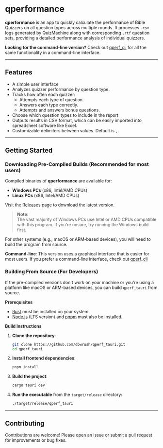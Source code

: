 # qperformance

**qperformance** is an app to quickly calculate the performance of Bible Quizzers on all question types across multiple rounds. It processes `.csv` logs generated by QuizMachine along with corresponding `.rtf` question sets, providing a detailed performance analysis of individual quizzers.

**Looking for the command-line version?** Check out [qperf_cli](https://github.com/dbwrush/qperf_cli) for all the same functionality in a command-line interface.

---

## Features

- A simple user interface
- Analyzes quizzer performance by question type.
- Tracks how often each quizzer:
  - Attempts each type of question.
  - Answers each type correctly.
  - Attempts and answers bonus questions.
- Choose which question types to include in the report
- Outputs results in CSV format, which can be easily imported into spreadsheet software like Excel.
- Customizable delimiters between values. Default is `,`.

---

## Getting Started

### Downloading Pre-Compiled Builds (Recommended for most users)

Compiled binaries of **qperformance** are available for:

- **Windows PCs** (x86, Intel/AMD CPUs)
- **Linux PCs** (x86, Intel/AMD CPUs)

Visit the [Releases](https://github.com/dbwrush/qperformance/releases) page to download the latest version.

> **Note:**  
> The vast majority of Windows PCs use Intel or AMD CPUs compatible with this program. If you're unsure, try running the Windows build first.

For other systems (e.g., macOS or ARM-based devices), you will need to build the program from source. 

**Command-line**: This version uses a graphical interface that is easier for most users. If you prefer a command-line interface, check out [qperf_cli](https://github.com/dbwrush/qperf_cli)

### Building From Source (For Developers)
If the pre-compiled versions don't work on your machine or you're using a platform like macOS or ARM-based devices, you can build `qperf_tauri` from source.

**Prerequisites**

- [Rust](https://www.rust-lang.org/tools/install) must be installed on your system.
- [Node.js](https://nodejs.org/) (LTS version) and [pnpm](https://pnpm.io/) must also be installed.

**Build Instructions**

1. **Clone the repository**:
   ```bash
   git clone https://github.com/dbwrush/qperf_tauri.git
   cd qperf_tauri
   ```

2. **Install frontend dependencies**:
   ```bash
   pnpm install
   ```

3. **Build the project**:
   ```bash
   cargo tauri dev
   ```

4. **Run the executable** from the `target/release` directory:
   ```bash
   ./target/release/qperf_tauri
   ```

---

## Contributing

Contributions are welcome! Please open an issue or submit a pull request for improvements or bug fixes.
